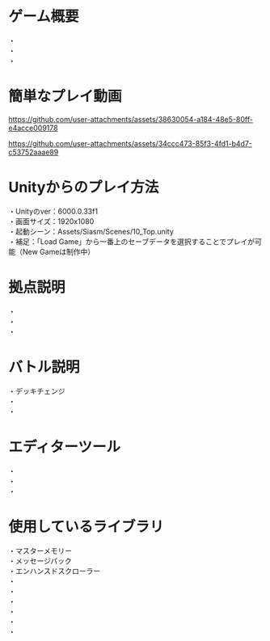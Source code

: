 # ゲーム概要
・  
・  
・  

# 簡単なプレイ動画
https://github.com/user-attachments/assets/38630054-a184-48e5-80ff-e4acce009178

https://github.com/user-attachments/assets/34ccc473-85f3-4fd1-b4d7-c53752aaae89

# Unityからのプレイ方法
・Unityのver：6000.0.33f1  
・画面サイズ：1920x1080  
・起動シーン：Assets/Siasm/Scenes/10_Top.unity  
・補足：「Load Game」から一番上のセーブデータを選択することでプレイが可能（New Gameは制作中） 

# 拠点説明
・  
・  
・  

# バトル説明
・デッキチェンジ  
・  
・  

# エディターツール
・  
・  
・  

# 使用しているライブラリ
・マスターメモリー  
・メッセージパック  
・エンハンスドスクローラー  
・  
・  
・  
・  
・  
・  


